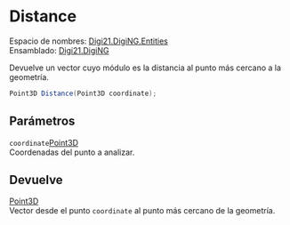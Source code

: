 # Distance

Espacio de nombres: [Digi21.DigiNG.Entities](https://app.gitbook.com/@digi21/s/ayuda-de-digi21/~/drafts/-MXR80mySoUUhqygVNjW/digi3d-net/programacion/.net/referencia/digi21.diging/digi21.diging.entities)   
Ensamblado: [Digi21.DigiNG](https://app.gitbook.com/@digi21/s/ayuda-de-digi21/~/drafts/-MXR80mySoUUhqygVNjW/digi3d-net/programacion/.net/referencia/digi21.diging)​‌

Devuelve un vector cuyo módulo es la distancia al punto más cercano a la geometría.

```csharp
Point3D Distance(Point3D coordinate);‌
```

## Parámetros

`coordinate`[Point3D](../../../../digi21.math/clases/point3d.md)  
Coordenadas del punto a analizar.

## Devuelve

[Point3D](../../../../digi21.math/clases/point3d.md)  
Vector desde el punto `coordinate` al punto más cercano de la geometría.



